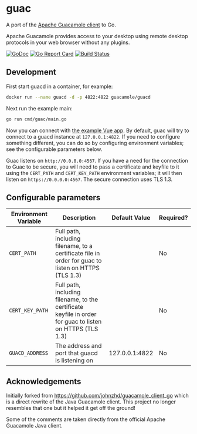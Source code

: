 # guac

A port of the [Apache Guacamole client](https://github.com/apache/guacamole-client) to Go.

Apache Guacamole provides access to your desktop using remote desktop protocols in your web browser without any plugins.

[![GoDoc](https://godoc.org/github.com/wwt/guac?status.svg)](http://godoc.org/github.com/wwt/guac)
[![Go Report Card](https://goreportcard.com/badge/github.com/wwt/guac)](https://goreportcard.com/report/github.com/wwt/guac)
[![Build Status](https://travis-ci.org/wwt/guac.svg?branch=master)](https://travis-ci.org/wwt/guac)

## Development

First start guacd in a container, for example:

```sh
docker run --name guacd -d -p 4822:4822 guacamole/guacd
```

Next run the example main:

```sh
go run cmd/guac/main.go
```

Now you can connect with [the example Vue app](https://github.com/wwt/guac-vue).  By default, guac will try to connect to a guacd instance at `127.0.0.1:4822`.  If you need to configure something different, you can do so by configuring environment variables; see the configurable parameters below.

Guac listens on `http://0.0.0.0:4567`.  If you have a need for the connection to Guac to be secure, you will need to pass a certificate and keyfile to it using the `CERT_PATH` and `CERT_KEY_PATH` environment variables; it will then listen on `https://0.0.0.0:4567`.  The secure connection uses TLS 1.3.

## Configurable parameters
| Environment Variable | Description                                                                                              | Default Value  | Required? |
| -------------------- | -------------------------------------------------------------------------------------------------------- | -------------- | ----------|
| `CERT_PATH`          | Full path, including filename, to a certificate file in order for guac to listen on HTTPS (TLS 1.3)      |                | No        |
| `CERT_KEY_PATH`      | Full path, including filename, to the certificate keyfile in order for guac to listen on HTTPS (TLS 1.3) |                | No        |
| `GUACD_ADDRESS`      | The address and port that guacd is listening on                                                          | 127.0.0.1:4822 | No        |

## Acknowledgements

Initially forked from https://github.com/johnzhd/guacamole_client_go which is a direct rewrite of the Java Guacamole
client. This project no longer resembles that one but it helped it get off the ground!

Some of the comments are taken directly from the official Apache Guacamole Java client.
